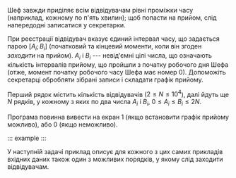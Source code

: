 Шеф завжди приділяє всім відвідувачам рівні проміжки часу (наприклад,
кожному по п'ять хвилин); щоб попасти на прийом, слід напередодні
записатися у секретарки.

При реєстрації відвідувач вказує єдиний інтервал часу, що задається
парою $[A_i; B_i]$ (початковий та кінцевий моменти, коли він згоден
*заходити* на прийом). $A_i$ і $B_i$ --- невід'ємні цілі числа, що
означають кількість інтервалів прийому, що пройшли з початку робочого
дня Шефа (отже, момент початку робочого часу Шефа має номер 0).
Допоможіть секретарці обробляти зібрані записи і складати графік
прийому.

Перший рядок містить кількість відвідувачів
($2\leqslant N\leqslant 10^4$), далі йдуть ще $N$ рядків, у кожному з
яких по два числа $А_i$ і $B_i$,
$0\leqslant A_i\leqslant B_i\leqslant 2N$.

Програма повинна вивести на екран 1 (якщо встановити графік прийому
можливо), або 0 (якщо неможливо).

::: example
:::

У наступній задачі приклад описує для кожного з цих самих прикладів
вхідних даних також один з можливих порядків, у якому слід заходити
відвідувачам.
